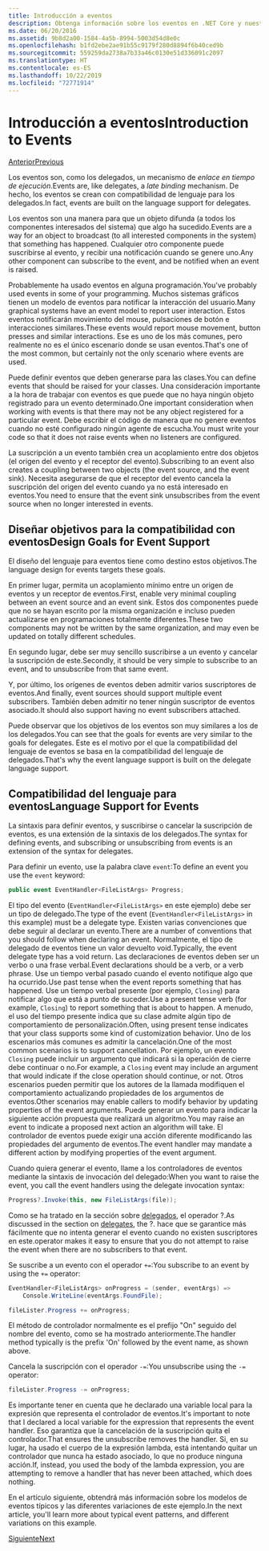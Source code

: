 ```yaml
---
title: Introducción a eventos
description: Obtenga información sobre los eventos en .NET Core y nuestros objetivos de diseño del lenguaje para los eventos en esta introducción.
ms.date: 06/20/2016
ms.assetid: 9b8d2a00-1584-4a5b-8994-5003d54d8e0c
ms.openlocfilehash: b1fd2ebe2ae91b55c9179f280d8894f6b40ced9b
ms.sourcegitcommit: 559259da2738a7b33a46c0130e51d336091c2097
ms.translationtype: HT
ms.contentlocale: es-ES
ms.lasthandoff: 10/22/2019
ms.locfileid: "72771914"
---
```

# <a name="introduction-to-events"></a><span data-ttu-id="273b3-103">Introducción a eventos</span><span class="sxs-lookup"><span data-stu-id="273b3-103">Introduction to Events</span></span>

[<span data-ttu-id="273b3-104">Anterior</span><span class="sxs-lookup"><span data-stu-id="273b3-104">Previous</span></span>](delegates-patterns.md)

<span data-ttu-id="273b3-105">Los eventos son, como los delegados, un mecanismo de *enlace en tiempo de ejecución*.</span><span class="sxs-lookup"><span data-stu-id="273b3-105">Events are, like delegates, a *late binding* mechanism.</span></span> <span data-ttu-id="273b3-106">De hecho, los eventos se crean con compatibilidad de lenguaje para los delegados.</span><span class="sxs-lookup"><span data-stu-id="273b3-106">In fact, events are built on the language support for delegates.</span></span>

<span data-ttu-id="273b3-107">Los eventos son una manera para que un objeto difunda (a todos los componentes interesados del sistema) que algo ha sucedido.</span><span class="sxs-lookup"><span data-stu-id="273b3-107">Events are a way for an object to broadcast (to all interested components in the system) that something has happened.</span></span> <span data-ttu-id="273b3-108">Cualquier otro componente puede suscribirse al evento, y recibir una notificación cuando se genere uno.</span><span class="sxs-lookup"><span data-stu-id="273b3-108">Any other component can subscribe to the event, and be notified when an event is raised.</span></span>

<span data-ttu-id="273b3-109">Probablemente ha usado eventos en alguna programación.</span><span class="sxs-lookup"><span data-stu-id="273b3-109">You've probably used events in some of your programming.</span></span> <span data-ttu-id="273b3-110">Muchos sistemas gráficos tienen un modelo de eventos para notificar la interacción del usuario.</span><span class="sxs-lookup"><span data-stu-id="273b3-110">Many graphical systems have an event model to report user interaction.</span></span> <span data-ttu-id="273b3-111">Estos eventos notificarán movimiento del mouse, pulsaciones de botón e interacciones similares.</span><span class="sxs-lookup"><span data-stu-id="273b3-111">These events would report mouse movement, button presses and similar interactions.</span></span> <span data-ttu-id="273b3-112">Ese es uno de los más comunes, pero realmente no es el único escenario donde se usan eventos.</span><span class="sxs-lookup"><span data-stu-id="273b3-112">That's one of the most common, but certainly not the only scenario where events are used.</span></span>

<span data-ttu-id="273b3-113">Puede definir eventos que deben generarse para las clases.</span><span class="sxs-lookup"><span data-stu-id="273b3-113">You can define events that should be raised for your classes.</span></span> <span data-ttu-id="273b3-114">Una consideración importante a la hora de trabajar con eventos es que puede que no haya ningún objeto registrado para un evento determinado.</span><span class="sxs-lookup"><span data-stu-id="273b3-114">One important consideration when working with events is that there may not be any object registered for a particular event.</span></span> <span data-ttu-id="273b3-115">Debe escribir el código de manera que no genere eventos cuando no esté configurado ningún agente de escucha.</span><span class="sxs-lookup"><span data-stu-id="273b3-115">You must write your code so that it does not raise events when no listeners are configured.</span></span>

<span data-ttu-id="273b3-116">La suscripción a un evento también crea un acoplamiento entre dos objetos (el origen del evento y el receptor del evento).</span><span class="sxs-lookup"><span data-stu-id="273b3-116">Subscribing to an event also creates a coupling between two objects (the event source, and the event sink).</span></span> <span data-ttu-id="273b3-117">Necesita asegurarse de que el receptor del evento cancela la suscripción del origen del evento cuando ya no está interesado en eventos.</span><span class="sxs-lookup"><span data-stu-id="273b3-117">You need to ensure that the event sink unsubscribes from the event source when no longer interested in events.</span></span>

## <a name="design-goals-for-event-support"></a><span data-ttu-id="273b3-118">Diseñar objetivos para la compatibilidad con eventos</span><span class="sxs-lookup"><span data-stu-id="273b3-118">Design Goals for Event Support</span></span>

<span data-ttu-id="273b3-119">El diseño del lenguaje para eventos tiene como destino estos objetivos.</span><span class="sxs-lookup"><span data-stu-id="273b3-119">The language design for events targets these goals.</span></span>

<span data-ttu-id="273b3-120">En primer lugar, permita un acoplamiento mínimo entre un origen de eventos y un receptor de eventos.</span><span class="sxs-lookup"><span data-stu-id="273b3-120">First, enable very minimal coupling between an event source and an event sink.</span></span> <span data-ttu-id="273b3-121">Estos dos componentes puede que no se hayan escrito por la misma organización e incluso pueden actualizarse en programaciones totalmente diferentes.</span><span class="sxs-lookup"><span data-stu-id="273b3-121">These two components may not be written by the same organization, and may even be updated on totally different schedules.</span></span>

<span data-ttu-id="273b3-122">En segundo lugar, debe ser muy sencillo suscribirse a un evento y cancelar la suscripción de este.</span><span class="sxs-lookup"><span data-stu-id="273b3-122">Secondly, it should be very simple to subscribe to an event, and to unsubscribe from that same event.</span></span>

<span data-ttu-id="273b3-123">Y, por último, los orígenes de eventos deben admitir varios suscriptores de eventos.</span><span class="sxs-lookup"><span data-stu-id="273b3-123">And finally, event sources should support multiple event subscribers.</span></span> <span data-ttu-id="273b3-124">También deben admitir no tener ningún suscriptor de eventos asociado.</span><span class="sxs-lookup"><span data-stu-id="273b3-124">It should also support having no event subscribers attached.</span></span>

<span data-ttu-id="273b3-125">Puede observar que los objetivos de los eventos son muy similares a los de los delegados.</span><span class="sxs-lookup"><span data-stu-id="273b3-125">You can see that the goals for events are very similar to the goals for delegates.</span></span>
<span data-ttu-id="273b3-126">Este es el motivo por el que la compatibilidad del lenguaje de eventos se basa en la compatibilidad del lenguaje de delegados.</span><span class="sxs-lookup"><span data-stu-id="273b3-126">That's why the event language support is built on the delegate language support.</span></span>

## <a name="language-support-for-events"></a><span data-ttu-id="273b3-127">Compatibilidad del lenguaje para eventos</span><span class="sxs-lookup"><span data-stu-id="273b3-127">Language Support for Events</span></span>

<span data-ttu-id="273b3-128">La sintaxis para definir eventos, y suscribirse o cancelar la suscripción de eventos, es una extensión de la sintaxis de los delegados.</span><span class="sxs-lookup"><span data-stu-id="273b3-128">The syntax for defining events, and subscribing or unsubscribing from events is an extension of the syntax for delegates.</span></span>

<span data-ttu-id="273b3-129">Para definir un evento, use la palabra clave `event`:</span><span class="sxs-lookup"><span data-stu-id="273b3-129">To define an event you use the `event` keyword:</span></span>

```csharp
public event EventHandler<FileListArgs> Progress;
```

<span data-ttu-id="273b3-130">El tipo del evento (`EventHandler<FileListArgs>` en este ejemplo) debe ser un tipo de delegado.</span><span class="sxs-lookup"><span data-stu-id="273b3-130">The type of the event (`EventHandler<FileListArgs>` in this example) must be a delegate type.</span></span> <span data-ttu-id="273b3-131">Existen varias convenciones que debe seguir al declarar un evento.</span><span class="sxs-lookup"><span data-stu-id="273b3-131">There are a number of conventions that you should follow when declaring an event.</span></span> <span data-ttu-id="273b3-132">Normalmente, el tipo de delegado de eventos tiene un valor devuelto void.</span><span class="sxs-lookup"><span data-stu-id="273b3-132">Typically, the event delegate type has a void return.</span></span>
<span data-ttu-id="273b3-133">Las declaraciones de eventos deben ser un verbo o una frase verbal.</span><span class="sxs-lookup"><span data-stu-id="273b3-133">Event declarations should be a verb, or a verb phrase.</span></span>
<span data-ttu-id="273b3-134">Use un tiempo verbal pasado cuando el evento notifique algo que ha ocurrido.</span><span class="sxs-lookup"><span data-stu-id="273b3-134">Use past tense when the event reports something that has happened.</span></span> <span data-ttu-id="273b3-135">Use un tiempo verbal presente (por ejemplo, `Closing`) para notificar algo que está a punto de suceder.</span><span class="sxs-lookup"><span data-stu-id="273b3-135">Use a present tense verb (for example, `Closing`) to report something that is about to happen.</span></span> <span data-ttu-id="273b3-136">A menudo, el uso del tiempo presente indica que su clase admite algún tipo de comportamiento de personalización.</span><span class="sxs-lookup"><span data-stu-id="273b3-136">Often, using present tense indicates that your class supports some kind of customization behavior.</span></span> <span data-ttu-id="273b3-137">Uno de los escenarios más comunes es admitir la cancelación.</span><span class="sxs-lookup"><span data-stu-id="273b3-137">One of the most common scenarios is to support cancellation.</span></span> <span data-ttu-id="273b3-138">Por ejemplo, un evento `Closing` puede incluir un argumento que indicará si la operación de cierre debe continuar o no.</span><span class="sxs-lookup"><span data-stu-id="273b3-138">For example, a `Closing` event may include an argument that would indicate if the close operation should continue, or not.</span></span>  <span data-ttu-id="273b3-139">Otros escenarios pueden permitir que los autores de la llamada modifiquen el comportamiento actualizando propiedades de los argumentos de eventos.</span><span class="sxs-lookup"><span data-stu-id="273b3-139">Other scenarios may enable callers to modify behavior by updating properties of the event arguments.</span></span> <span data-ttu-id="273b3-140">Puede generar un evento para indicar la siguiente acción propuesta que realizará un algoritmo.</span><span class="sxs-lookup"><span data-stu-id="273b3-140">You may raise an event to indicate a proposed next action an algorithm will take.</span></span> <span data-ttu-id="273b3-141">El controlador de eventos puede exigir una acción diferente modificando las propiedades del argumento de eventos.</span><span class="sxs-lookup"><span data-stu-id="273b3-141">The event handler may mandate a different action by modifying  properties of the event argument.</span></span>

<span data-ttu-id="273b3-142">Cuando quiera generar el evento, llame a los controladores de eventos mediante la sintaxis de invocación del delegado:</span><span class="sxs-lookup"><span data-stu-id="273b3-142">When you want to raise the event, you call the event handlers using the delegate invocation syntax:</span></span>

```csharp
Progress?.Invoke(this, new FileListArgs(file));
```

<span data-ttu-id="273b3-143">Como se ha tratado en la sección sobre [delegados](delegates-patterns.md), el operador ?.</span><span class="sxs-lookup"><span data-stu-id="273b3-143">As discussed in the section on [delegates](delegates-patterns.md), the ?.</span></span>
<span data-ttu-id="273b3-144">hace que se garantice más fácilmente que no intenta generar el evento cuando no existen suscriptores en este.</span><span class="sxs-lookup"><span data-stu-id="273b3-144">operator makes it easy to ensure that you do not attempt to raise the event when there are no subscribers to that event.</span></span>
 
<span data-ttu-id="273b3-145">Se suscribe a un evento con el operador `+=`:</span><span class="sxs-lookup"><span data-stu-id="273b3-145">You subscribe to an event by using the `+=` operator:</span></span>

```csharp
EventHandler<FileListArgs> onProgress = (sender, eventArgs) => 
    Console.WriteLine(eventArgs.FoundFile);

fileLister.Progress += onProgress;
```

<span data-ttu-id="273b3-146">El método de controlador normalmente es el prefijo "On" seguido del nombre del evento, como se ha mostrado anteriormente.</span><span class="sxs-lookup"><span data-stu-id="273b3-146">The handler method typically is the prefix 'On' followed by the event name, as shown above.</span></span>

<span data-ttu-id="273b3-147">Cancela la suscripción con el operador `-=`:</span><span class="sxs-lookup"><span data-stu-id="273b3-147">You unsubscribe using the `-=` operator:</span></span>

```csharp
fileLister.Progress -= onProgress;
```

<span data-ttu-id="273b3-148">Es importante tener en cuenta que he declarado una variable local para la expresión que representa el controlador de eventos.</span><span class="sxs-lookup"><span data-stu-id="273b3-148">It's important to note that I declared a local variable for the expression that represents the event handler.</span></span> <span data-ttu-id="273b3-149">Eso garantiza que la cancelación de la suscripción quita el controlador.</span><span class="sxs-lookup"><span data-stu-id="273b3-149">That ensures the unsubscribe removes the handler.</span></span>
<span data-ttu-id="273b3-150">Si, en su lugar, ha usado el cuerpo de la expresión lambda, está intentando quitar un controlador que nunca ha estado asociado, lo que no produce ninguna acción.</span><span class="sxs-lookup"><span data-stu-id="273b3-150">If, instead, you used the body of the lambda expression, you are attempting to remove a handler that has never been attached, which does nothing.</span></span>

<span data-ttu-id="273b3-151">En el artículo siguiente, obtendrá más información sobre los modelos de eventos típicos y las diferentes variaciones de este ejemplo.</span><span class="sxs-lookup"><span data-stu-id="273b3-151">In the next article, you'll learn more about typical event patterns, and different variations on this example.</span></span>

[<span data-ttu-id="273b3-152">Siguiente</span><span class="sxs-lookup"><span data-stu-id="273b3-152">Next</span></span>](event-pattern.md)
